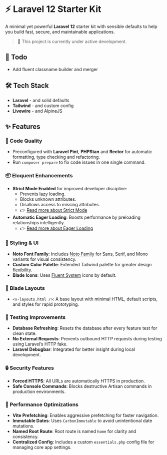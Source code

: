 # ⚡ Laravel 12 Starter Kit

A minimal yet powerful **Laravel 12** starter kit with sensible defaults to help you build fast, secure, and maintainable applications.

> 🚧 This project is currently under active development.

## 🚧 Todo

- Add fluent classname builder and merger

## 🛠️ Tech Stack

- **Laravel** - and solid defaults
- **Tailwind** - and custom config
- **Livewire** - and AlpineJS

## ✨ Features

### 🔧 Code Quality

- Preconfigured with **Laravel Pint**, **PHPStan** and **Rector** for automatic formatting, type checking and refactoring.
- Run `composer prepare` to fix code issues in one single command.

### 📦 Eloquent Enhancements

- **Strict Mode Enabled** for improved developer discipline:
    - Prevents lazy loading.
    - Blocks unknown attributes.
    - Disallows access to missing attributes.
    - 👉 [Read more about Strict Mode](https://laravel-news.com/shouldbestrict)
- **Automatic Eager Loading**: Boosts performance by preloading relationships intelligently.
    - 👉 [Read more about Eager Loading](https://laravel-news.com/laravel-12-8-0)

### 🎨 Styling & UI

- **Noto Font Family**: Includes [Noto Family](https://fonts.google.com/noto) for Sans, Serif, and Mono variants for visual consistency.
- **Custom Color Palette**: Extended Tailwind palette for greater design flexibility.
- **Blade Icons**: Uses [Fluent System](https://fluenticons.co) icons by default.

### 🧩 Blade Layouts

- `<x-layouts.html />`: A base layout with minimal HTML, default scripts, and styles for rapid prototyping.

### 💯 Testing Improvements

- **Database Refreshing**: Resets the database after every feature test for clean state.
- **No External Requests**: Prevents outbound HTTP requests during testing using Laravel’s HTTP fake.
- **Laravel Debugbar**: Integrated for better insight during local development.

### 🔒 Security Features

- **Forced HTTPS**: All URLs are automatically HTTPS in production.
- **Safe Console Commands**: Blocks destructive Artisan commands in production environments.

### 🚀 Performance Optimizations

- **Vite Prefetching**: Enables aggressive prefetching for faster navigation.
- **Immutable Dates**: Uses `CarbonImmutable` to avoid unintentional date mutations.
- **Named Root Route**: Root route is named `home` for clarity and consistency.
- **Centralized Config**: Includes a custom `essentials.php` config file for managing core app settings.
